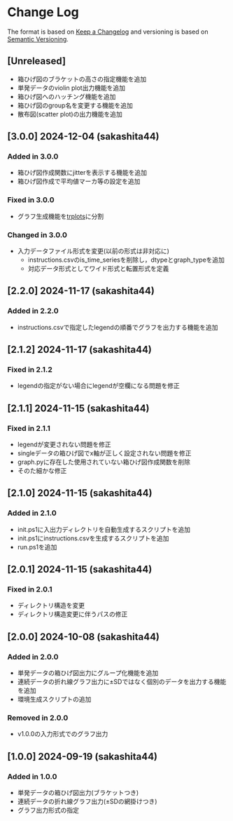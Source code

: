 # Change Log

The format is based on [Keep a Changelog](http://keepachangelog.com/)
and versioning is based on [Semantic Versioning](http://semver.org/).

## [Unreleased]

* 箱ひげ図のブラケットの高さの指定機能を追加
* 単発データのviolin plot出力機能を追加
* 箱ひげ図へのハッチング機能を追加
* 箱ひげ図のgroup名を変更する機能を追加
* 散布図(scatter plot)の出力機能を追加

## [3.0.0] 2024-12-04 (sakashita44)

### Added in 3.0.0

* 箱ひげ図作成関数にjitterを表示する機能を追加
* 箱ひげ図作成で平均値マーカ等の設定を追加

### Fixed in 3.0.0

* グラフ生成機能を[trplots](https://github.com/sakashita44/trplots)に分割

### Changed in 3.0.0

* 入力データファイル形式を変更(以前の形式は非対応に)
    * instructions.csvのis_time_seriesを削除し，dtypeとgraph_typeを追加
    * 対応データ形式としてワイド形式と転置形式を定義

## [2.2.0] 2024-11-17 (sakashita44)

### Added in 2.2.0

* instructions.csvで指定したlegendの順番でグラフを出力する機能を追加

## [2.1.2] 2024-11-17 (sakashita44)

### Fixed in 2.1.2

* legendの指定がない場合にlegendが空欄になる問題を修正

## [2.1.1] 2024-11-15 (sakashita44)

### Fixed in 2.1.1

* legendが変更されない問題を修正
* singleデータの箱ひげ図でx軸が正しく設定されない問題を修正
* graph.pyに存在した使用されていない箱ひげ図作成関数を削除
* そのた細かな修正

## [2.1.0] 2024-11-15 (sakashita44)

### Added in 2.1.0

* init.ps1に入出力ディレクトリを自動生成するスクリプトを追加
* init.ps1にinstructions.csvを生成するスクリプトを追加
* run.ps1を追加

## [2.0.1] 2024-11-15 (sakashita44)

### Fixed in 2.0.1

* ディレクトリ構造を変更
* ディレクトリ構造変更に伴うパスの修正

## [2.0.0] 2024-10-08 (sakashita44)

### Added in 2.0.0

* 単発データの箱ひげ図出力にグループ化機能を追加
* 連続データの折れ線グラフ出力に±SDではなく個別のデータを出力する機能を追加
* 環境生成スクリプトの追加

### Removed in 2.0.0

* v1.0.0の入力形式でのグラフ出力

## [1.0.0] 2024-09-19 (sakashita44)

### Added in 1.0.0

* 単発データの箱ひげ図出力(ブラケットつき)
* 連続データの折れ線グラフ出力(±SDの網掛けつき)
* グラフ出力形式の指定

<!--
以下テンプレート

## [x.y.z] yyyy-mm-dd (sakashita)

### Added in x.y.z

### Fixed in x.y.z

### Changed in x.y.z

### Removed in x.y.z

-->
